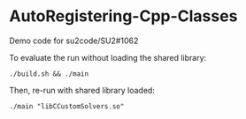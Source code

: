 # AutoRegistering-Cpp-Classes
Demo code for su2code/SU2#1062

To evaluate the run without loading the shared library:

```
./build.sh && ./main
```

Then,  re-run with shared library loaded:

```
./main "libCCustomSolvers.so"
```
